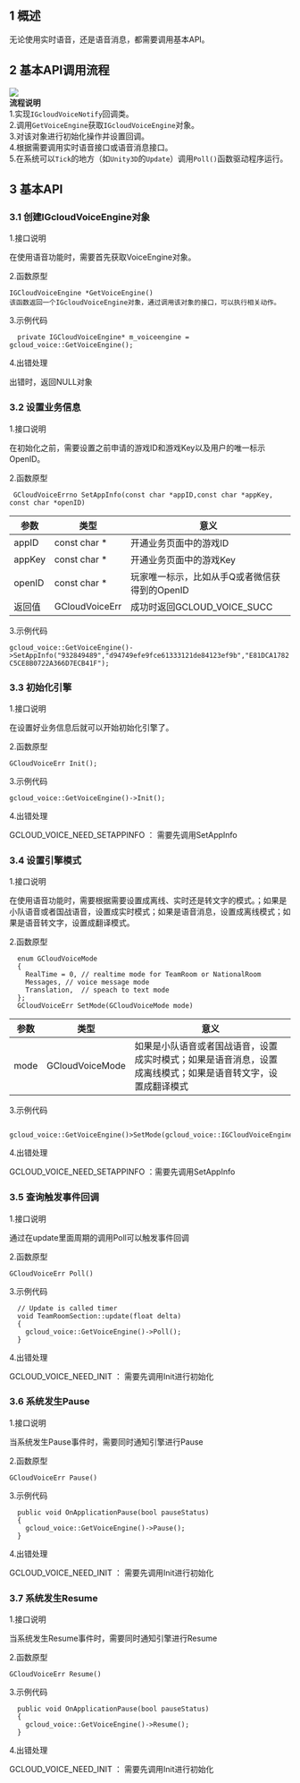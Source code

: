 ## 1 概述
无论使用实时语音，还是语音消息，都需要调用基本API。

## 2 基本API调用流程

![](http://imgcache.tcecqpoc.fsphere.cn/image/mc.qcloudimg.com/static/img/9732bfc1f2b2adb4995c59329a7ead52/1.png)  
**流程说明**  
1.实现`IGcloudVoiceNotify`回调类。  
2.调用`GetVoiceEngine`获取`IGcloudVoiceEngine`对象。  
3.对该对象进行初始化操作并设置回调。  
4.根据需要调用实时语音接口或语音消息接口。  
5.在系统可以`Tick`的地方（如`Unity3D`的`Update`）调用`Poll()`函数驱动程序运行。  



## 3 基本API

### 3.1 创建IGcloudVoiceEngine对象
1.接口说明

在使用语音功能时，需要首先获取VoiceEngine对象。

2.函数原型

    IGCloudVoiceEngine *GetVoiceEngine()
    该函数返回一个IGcloudVoiceEngine对象，通过调用该对象的接口，可以执行相关动作。

3.示例代码

      private IGCloudVoiceEngine* m_voiceengine = gcloud_voice::GetVoiceEngine(); 

4.出错处理

出错时，返回NULL对象

### 3.2 设置业务信息
1.接口说明

在初始化之前，需要设置之前申请的游戏ID和游戏Key以及用户的唯一标示OpenID。

2.函数原型

  ` GCloudVoiceErrno SetAppInfo(const char *appID,const char *appKey, const char *openID)`

  |参数|类型|意义|
  |--|--|--|
  |appID|const char *| 开通业务页面中的游戏ID|
  |appKey|const char *| 开通业务页面中的游戏Key|
  |openID|const char *| 玩家唯一标示，比如从手Q或者微信获得到的OpenID|
  |返回值|GCloudVoiceErr|成功时返回GCLOUD_VOICE_SUCC|

3.示例代码

  `gcloud_voice::GetVoiceEngine()->SetAppInfo("932849489","d94749efe9fce61333121de84123ef9b","E81DCA1782C5CE8B0722A366D7ECB41F");`
### 3.3 初始化引擎

1.接口说明

在设置好业务信息后就可以开始初始化引擎了。

2.函数原型  

  `GCloudVoiceErr Init();`  

3.示例代码

  `gcloud_voice::GetVoiceEngine()->Init();`

4.出错处理

GCLOUD_VOICE_NEED_SETAPPINFO ： 需要先调用SetAppInfo

### 3.4 设置引擎模式
1.接口说明

在使用语音功能时，需要根据需要设置成离线、实时还是转文字的模式。；如果是小队语音或者国战语音，设置成实时模式；如果是语音消息，设置成离线模式；如果是语音转文字，设置成翻译模式。

2.函数原型

      enum GCloudVoiceMode
      {
      	RealTime = 0, // realtime mode for TeamRoom or NationalRoom
      	Messages, // voice message mode
      	Translation,  // speach to text mode
      };
      GCloudVoiceErr SetMode(GCloudVoiceMode mode)

  |参数|类型|意义|
  |--|--|--|
  |mode|GCloudVoiceMode| 如果是小队语音或者国战语音，设置成实时模式；如果是语音消息，设置成离线模式；如果是语音转文字，设置成翻译模式|
3.示例代码

            gcloud_voice::GetVoiceEngine()>SetMode(gcloud_voice::IGCloudVoiceEngine::RealTime);
4.出错处理

GCLOUD_VOICE_NEED_SETAPPINFO ：需要先调用SetAppInfo

### 3.5 查询触发事件回调
1.接口说明  

通过在update里面周期的调用Poll可以触发事件回调

2.函数原型

  `GCloudVoiceErr Poll()`

3.示例代码  

      // Update is called timer
      void TeamRoomSection::update(float delta)
      {
      	gcloud_voice::GetVoiceEngine()->Poll();
      }
4.出错处理

GCLOUD_VOICE_NEED_INIT ： 需要先调用Init进行初始化
### 3.6 系统发生Pause
1.接口说明

当系统发生Pause事件时，需要同时通知引擎进行Pause

2.函数原型

  `GCloudVoiceErr Pause()`

3.示例代码

      public void OnApplicationPause(bool pauseStatus)
      {
      	gcloud_voice::GetVoiceEngine()->Pause();
      }
4.出错处理

GCLOUD_VOICE_NEED_INIT ： 需要先调用Init进行初始化
### 3.7 系统发生Resume
1.接口说明  

当系统发生Resume事件时，需要同时通知引擎进行Resume

2.函数原型

  `GCloudVoiceErr Resume()`  

3.示例代码  

      public void OnApplicationPause(bool pauseStatus)
      {
      	gcloud_voice::GetVoiceEngine()->Resume();
      }
4.出错处理

GCLOUD_VOICE_NEED_INIT ： 需要先调用Init进行初始化

